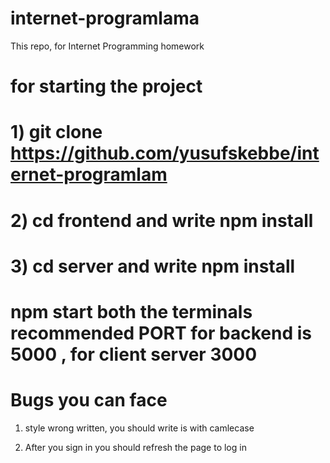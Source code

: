 # internet-programlama
This repo, for Internet Programming homework 

# for starting the project

# 1) git clone https://github.com/yusufskebbe/internet-programlam 

# 2) cd frontend and write npm install

# 3) cd server and write npm install

# npm start both the terminals recommended PORT for backend is 5000 , for client server 3000

# Bugs you can face

1) style wrong written, you should write is with camlecase

2) After you sign in you should refresh the page to log in 
